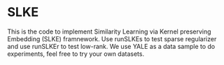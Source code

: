 # SLKE
This is the code to implement Similarity Learning via Kernel preserving Embedding (SLKE) framnework. Use runSLKEs to test sparse regularizer and use runSLKEr to test low-rank. We use YALE as a data sample to do experiments, feel free to try your own datasets.
